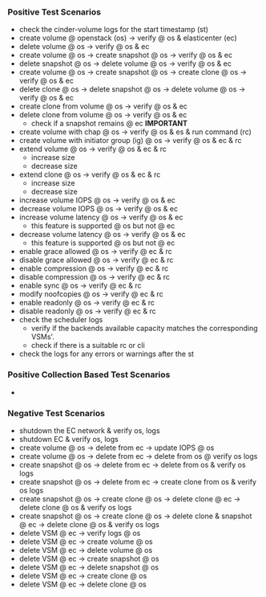 
### Positive Test Scenarios
- check the cinder-volume logs for the start timestamp (st)
- create volume @ openstack (os) -> verify @ os & elasticenter (ec)
- delete volume @ os -> verify @ os & ec
- create volume @ os -> create snapshot @ os -> verify @ os & ec
- delete snapshot @ os -> delete volume @ os ->  verify @ os & ec
- create volume @ os -> create snapshot @ os -> create clone @ os -> verify @ os & ec
- delete clone @ os -> delete snapshot @ os -> delete volume @ os -> verify @ os & ec
- create clone from volume @ os -> verify @ os & ec
- delete clone from volume @ os -> verify @ os & ec
  - check if a snapshot remains @ ec <b> IMPORTANT </b>
- create volume with chap @ os -> verify @ os & es & run command (rc)
- create volume with initiator group (ig) @ os -> verify @ os & ec & rc
- extend volume @ os -> verify @ os & ec & rc
  - increase size
  - decrease size
- extend clone @ os -> verify @ os & ec & rc
  - increase size
  - decrease size
- increase volume IOPS @ os -> verify @ os & ec
- decrease volume IOPS @ os -> verify @ os & ec
- increase volume latency @ os -> verify @ os & ec
  - this feature is supported @ os but not @ ec
- decrease volume latency @ os -> verify @ os & ec
  - this feature is supported @ os but not @ ec
- enable grace allowed @ os -> verify @ ec & rc
- disable grace allowed @ os -> verify @ ec & rc
- enable compression @ os -> verify @ ec & rc
- disable compression @ os -> verify @ ec & rc
- enable sync @ os -> verify @ ec & rc
- modify noofcopies @ os -> verify @ ec & rc
- enable readonly @ os -> verify @ ec & rc
- disable readonly @ os -> verify @ ec & rc
- check the scheduler logs 
  - verify if the backends available capacity matches the corresponding VSMs'.
  - check if there is a suitable rc or cli
- check the logs for any errors or warnings after the st
  

### Positive Collection Based Test Scenarios
- 

### Negative Test Scenarios
- shutdown the EC network & verify os, logs
- shutdown EC & verify os, logs
- create volume @ os -> delete from ec -> update IOPS @ os
- create volume @ os -> delete from ec -> delete from os @ verify os logs
- create snapshot @ os -> delete from ec -> delete from os & verify os logs
- create snapshot @ os -> delete from ec -> create clone from os & verify os logs
- create snapshot @ os -> create clone @ os -> delete clone @ ec -> delete clone @ os & verify os logs
- create snapshot @ os -> create clone @ os -> delete clone & snapshot @ ec -> delete clone @ os & verify os logs
- delete VSM @ ec -> verify logs @ os
- delete VSM @ ec -> create volume @ os
- delete VSM @ ec -> delete volume @ os
- delete VSM @ ec -> create snapshot @ os
- delete VSM @ ec -> delete snapshot @ os
- delete VSM @ ec -> create clone @ os
- delete VSM @ ec -> delete clone @ os
